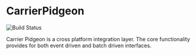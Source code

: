 # CarrierPidgeon

![Build Status](https://codejanitor.dynu.net/jenkins/buildStatus/icon?job=CarrierPidgeon)

Carrier Pidgeon is a cross platform integration layer. The core functionality provides for both event driven and batch driven interfaces.